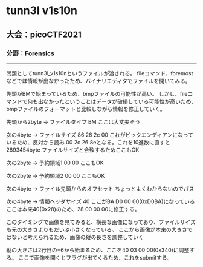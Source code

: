 # tunn3l v1s10n

## 大会：picoCTF2021
### 分野：Forensics
* * *
問題としてtunn3l_v1s10nというファイルが渡される。
fileコマンド、foremostなどでは情報が出なかったため、バイナリエディタでファイルを開いてみる。

先頭がBMで始まっているため、bmpファイルの可能性が高い。
しかし、fileコマンドで何も出なかったということはデータが破損している可能性が高いため、bmpファイルのフォーマットと比較しながら情報を修正していく。

先頭から2byte -> ファイルタイプ BM
ここは大丈夫そう

次の4byte -> ファイルサイズ 86 26 2c 00 これがビックエンディアンになっているため、反対から読み 00 2c 26 8eとなる。これを10進数に直すと2893454byte ファイルサイズと合致するためここもOK

次の2byte -> 予約領域1 00 00
ここもOK

次の2byte -> 予約領域2 00 00
ここもOK

次の4byte -> ファイル先頭からのオフセット
ちょっとよくわからないのでパス

次の4byte -> 情報ヘッダサイズ 40
ここがBA D0 00 00(0xD0BA)になっている　ここは本来40(0x28)のため、28 00 00 00に修正する。

このタイミングで画像を見てみると、横長な画像になっており、ファイルサイズも元の大きさよりもだいぶ小さくなっている。
ここから画像が本来の大きさではないと考えられるため、画像の縦の長さを調整していく

縦の大きさは2行目の+6から始まるため、ここを40 03 00 00(0x340)に調整する。
ここで画像を開くとフラグが出てくるため、これをsubmitする。
